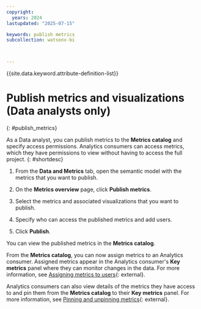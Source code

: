 ```yaml
---
copyright:
  years: 2024
lastupdated: "2025-07-15"

keywords: publish metrics
subcollection: watsonx-bi



---
```


{{site.data.keyword.attribute-definition-list}}


# Publish metrics and visualizations (Data analysts only)
{: #publish_metrics}

As a Data analyst, you can publish metrics to the **Metrics catalog** and specify access permissions. Analytics consumers  can access metrics, which they have permissions to view without having to access the full project. {: #shortdesc}

1. From the **Data and Metrics** tab, open the semantic model with the metrics that you want to publish.

2. On the **Metrics overview** page, click **Publish metrics**.

3. Select the metrics and associated visualizations that you want to publish. 

4. Specify who can access the published metrics and add users. 

5. Click **Publish**.

You can view the published metrics in the **Metrics catalog**. 

From the **Metrics catalog**, you can now assign metrics to an Analytics consumer. Assigned metrics appear in the Analytics consumer's **Key metrics** panel where they can monitor changes in the data. For more information, see [Assigning metrics to users](/docs/watsonx-bi?topic=watsonx-bi-metrics_catalog#assign){: external}.

Analytics consumers can also view details of the metrics they have access to and pin them from the **Metrics catalog** to their **Key metrics** panel. For more information, see [Pinning and unpinning metrics](/docs/watsonx-bi?topic=watsonx-bi-metrics_catalog#pin){: external}. 
